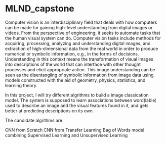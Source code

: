 # MLND_capstone
Computer vision is an interdisciplinary field that deals with how computers can be made for gaining high-level understanding from digital images or videos. From the perspective of engineering, it seeks to automate tasks that the human visual system can do. Computer vision tasks include methods for acquiring, processing, analyzing and understanding digital images, and extraction of high-dimensional data from the real world in order to produce numerical or symbolic information, e.g., in the forms of decisions. Understanding in this context means the transformation of visual images into descriptions of the world that can interface with other thought processes and elicit appropriate action. This image understanding can be seen as the disentangling of symbolic information from image data using models constructed with the aid of geometry, physics, statistics, and learning theory.

In this project, I will try different algrithms to build a image classication model. The system is supposed to learn associations between word(lable) used to describe an image and the visual features found in it, and gets better at predicting descriptions on its own.

The candidate algrithms are:

CNN from Scratch
CNN from Transfer Learning
Bag of Words model combining Supervised Learning and Unsupervised Learning
